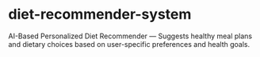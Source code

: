 # diet-recommender-system
AI-Based Personalized Diet Recommender — Suggests healthy meal plans and dietary choices based on user-specific preferences and health goals.
